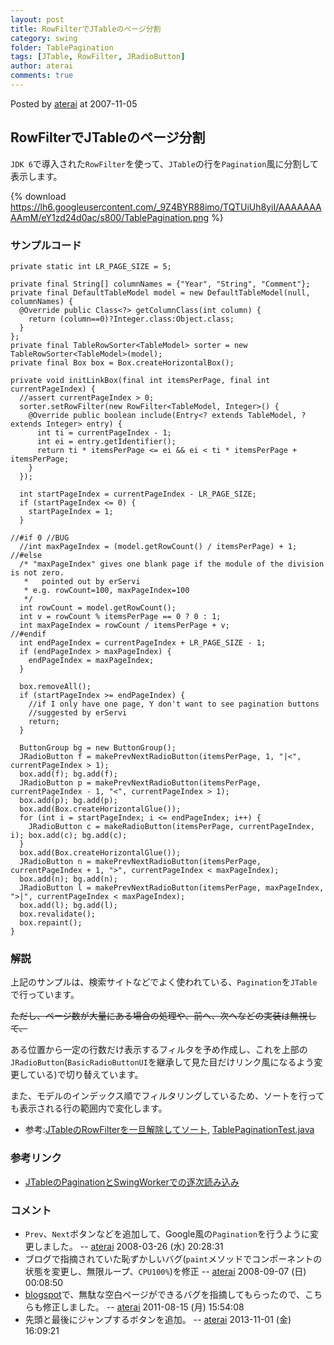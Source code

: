 ```yaml
---
layout: post
title: RowFilterでJTableのページ分割
category: swing
folder: TablePagination
tags: [JTable, RowFilter, JRadioButton]
author: aterai
comments: true
---
```


Posted by [aterai](http://terai.xrea.jp/aterai.html) at 2007-11-05

## RowFilterでJTableのページ分割
`JDK 6`で導入された`RowFilter`を使って、`JTable`の行を`Pagination`風に分割して表示します。


{% download https://lh6.googleusercontent.com/_9Z4BYR88imo/TQTUiUh8yiI/AAAAAAAAAmM/eY1zd24d0ac/s800/TablePagination.png %}

### サンプルコード
<pre class="prettyprint"><code>private static int LR_PAGE_SIZE = 5;

private final String[] columnNames = {"Year", "String", "Comment"};
private final DefaultTableModel model = new DefaultTableModel(null, columnNames) {
  @Override public Class&lt;?&gt; getColumnClass(int column) {
    return (column==0)?Integer.class:Object.class;
  }
};
private final TableRowSorter&lt;TableModel&gt; sorter = new TableRowSorter&lt;TableModel&gt;(model);
private final Box box = Box.createHorizontalBox();

private void initLinkBox(final int itemsPerPage, final int currentPageIndex) {
  //assert currentPageIndex &gt; 0;
  sorter.setRowFilter(new RowFilter&lt;TableModel, Integer&gt;() {
    @Override public boolean include(Entry&lt;? extends TableModel, ? extends Integer&gt; entry) {
      int ti = currentPageIndex - 1;
      int ei = entry.getIdentifier();
      return ti * itemsPerPage &lt;= ei &amp;&amp; ei &lt; ti * itemsPerPage + itemsPerPage;
    }
  });

  int startPageIndex = currentPageIndex - LR_PAGE_SIZE;
  if (startPageIndex &lt;= 0) {
    startPageIndex = 1;
  }

//#if 0 //BUG
  //int maxPageIndex = (model.getRowCount() / itemsPerPage) + 1;
//#else
  /* "maxPageIndex" gives one blank page if the module of the division is not zero.
   *   pointed out by erServi
   * e.g. rowCount=100, maxPageIndex=100
   */
  int rowCount = model.getRowCount();
  int v = rowCount % itemsPerPage == 0 ? 0 : 1;
  int maxPageIndex = rowCount / itemsPerPage + v;
//#endif
  int endPageIndex = currentPageIndex + LR_PAGE_SIZE - 1;
  if (endPageIndex &gt; maxPageIndex) {
    endPageIndex = maxPageIndex;
  }

  box.removeAll();
  if (startPageIndex &gt;= endPageIndex) {
    //if I only have one page, Y don't want to see pagination buttons
    //suggested by erServi
    return;
  }

  ButtonGroup bg = new ButtonGroup();
  JRadioButton f = makePrevNextRadioButton(itemsPerPage, 1, "|&lt;", currentPageIndex &gt; 1);
  box.add(f); bg.add(f);
  JRadioButton p = makePrevNextRadioButton(itemsPerPage, currentPageIndex - 1, "&lt;", currentPageIndex &gt; 1);
  box.add(p); bg.add(p);
  box.add(Box.createHorizontalGlue());
  for (int i = startPageIndex; i &lt;= endPageIndex; i++) {
    JRadioButton c = makeRadioButton(itemsPerPage, currentPageIndex, i); box.add(c); bg.add(c);
  }
  box.add(Box.createHorizontalGlue());
  JRadioButton n = makePrevNextRadioButton(itemsPerPage, currentPageIndex + 1, "&gt;", currentPageIndex &lt; maxPageIndex);
  box.add(n); bg.add(n);
  JRadioButton l = makePrevNextRadioButton(itemsPerPage, maxPageIndex, "&gt;|", currentPageIndex &lt; maxPageIndex);
  box.add(l); bg.add(l);
  box.revalidate();
  box.repaint();
}
</code></pre>

### 解説
上記のサンプルは、検索サイトなどでよく使われている、`Pagination`を`JTable`で行っています。

~~ただし、ページ数が大量にある場合の処理や、前へ、次へなどの実装は無視して、~~

ある位置から一定の行数だけ表示するフィルタを予め作成し、これを上部の`JRadioButton`(`BasicRadioButtonUI`を継承して見た目だけリンク風になるよう変更している)で切り替えています。

また、モデルのインデックス順でフィルタリングしているため、ソートを行っても表示される行の範囲内で変化します。

- 参考:[JTableのRowFilterを一旦解除してソート](http://terai.xrea.jp/Swing/ResetRowFilter.html), [TablePaginationTest.java](http://terai.xrea.jp/data/swing/TablePaginationTest.java)

<!-- dummy comment line for breaking list -->

### 参考リンク
- [JTableのPaginationとSwingWorkerでの逐次読み込み](http://terai.xrea.jp/Swing/PageInputForPagination.html)

<!-- dummy comment line for breaking list -->

### コメント
- `Prev`、`Next`ボタンなどを追加して、Google風の`Pagination`を行うように変更しました。 -- [aterai](http://terai.xrea.jp/aterai.html) 2008-03-26 (水) 20:28:31
- ブログで指摘されていた恥ずかしいバグ(`paint`メソッドでコンポーネントの状態を変更し、無限ループ、`CPU100%`)を修正 -- [aterai](http://terai.xrea.jp/aterai.html) 2008-09-07 (日) 00:08:50
- [blogspot](http://java-swing-tips.blogspot.com/2008/03/jtable-pagination-example-using.html)で、無駄な空白ページができるバグを指摘してもらったので、こちらも修正しました。 -- [aterai](http://terai.xrea.jp/aterai.html) 2011-08-15 (月) 15:54:08
- 先頭と最後にジャンプするボタンを追加。 -- [aterai](http://terai.xrea.jp/aterai.html) 2013-11-01 (金) 16:09:21

<!-- dummy comment line for breaking list -->

